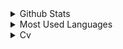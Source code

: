 <details>

<summary>Github Stats</summary>
<p>

![Github Stats](https://github-readme-stats.vercel.app/api?username=yalihan&hide=prs,issues&theme=dark&show_icons=true)

</details>

<details>

<summary>Most Used Languages</summary>
<p>

[![Top Langs](https://github-readme-stats.vercel.app/api/top-langs/?username=yalihan&theme=dark&layout=compact)](https://github.com/yalihan/github-readme-stats)

</details>

<details>

<summary>Cv</summary>
<p>

![image](Cv.png)

</details>
</table>
